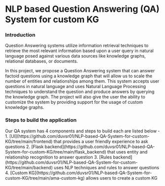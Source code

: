 <h1>NLP based Question Answering (QA) System for custom KG</h1>

<h3>Introduction</h3>
Question Answering systems utilize information retrieval techniques to retrieve the most relevant information based upon a user query in natural language posed against various data sources like knowledge graphs, relational databases, or documents.

In this project, we propose a Question Answering system that can answer factoid questions using a knowledge graph that will allow us to scale the number of entities and relationships among them. This system accepts user questions in natural language and uses Natural Language Processing techniques to understand the question and produce answers by querying the knowledge graph. The project will also give the user the ability to customize the system by providing support for the usage of custom knowledge graphs.

<h3>Steps to build the application</h3>
Our QA system has 4 components and steps to build each are listed below -
1. [UI](https://github.com/duvsr01/NLP-based-QA-System-for-custom-KG/tree/main/frontend) that provides a user friendly experience to ask questions
2. [Flask backend](https://github.com/duvsr01/NLP-based-QA-System-for-custom-KG/tree/main/flask_backend) that uses entity and relationship recognition to answer question
3. [Rules backend](https://github.com/duvsr01/NLP-based-QA-System-for-custom-KG/tree/main/backend) uses NLP techniques and rules to answer questions
4. [Custom KG](https://github.com/duvsr01/NLP-based-QA-System-for-custom-KG/tree/main/ama-custom-kg) allows users to create a custom KG

